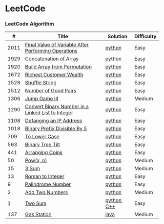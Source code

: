 LeetCode
========

### LeetCode Algorithm

| #    | Title                                                                                                                                     | Solution                                                                                                                 | Difficulty |
|------|-------------------------------------------------------------------------------------------------------------------------------------------|--------------------------------------------------------------------------------------------------------------------------|------------|
| 2011 | [Final Value of Variable After Performing Operations](https://leetcode.com/problems/final-value-of-variable-after-performing-operations/) | [python](Algorithms/python/FinalValueOfVariableAfterPerformingOperations/FinalValueofVariableAfterPerformingOperations.py) | Easy       |                                                                            
| 1929 | [Concatenation of Array](https://leetcode.com/problems/concatenation-of-array/)                                                           | [python](Algorithms/python/ConcatenationOfArray/ConcatenationOfArray.py)                                                 | Easy       |
| 1920 | [Build Array from Permutation](https://leetcode.com/problems/build-array-from-permutation/)                                               | [python](Algorithms/python/BuildArrayfromPermutation/BuildArrayfromPermutation.py)                                       | Easy       |
| 1672 | [Richest Customer Wealth](https://leetcode.com/problems/richest-customer-wealth)                                                          | [python](Algorithms/python/RichestCustomerWealth/RichestCustomerWealth.py)                                               | Easy       |
| 1528 | [Shuffle String](https://leetcode.com/problems/shuffle-string)                                                                            | [python]()                                                                                                               | Easy       |
| 1512 | [Number of Good Pairs](https://leetcode.com/problems/number-of-good-pairs)                                                                | [python]()                                                                                                               | Easy       |
| 1306 | [Jump Game III](https://leetcode.com/problems/jump-game-iii)                                                                              | [python](Algorithms/python/JumpGameIII/JumpGameIII.py)                                                                   | Medium     |                                                                        
| 1290 | [Convert Binary Number in a Linked List to Integer](https://leetcode.com/problems/convert-binary-number-in-a-linked-list-to-integer/)     | [python](Algorithms/python/1290.ConvertBinaryNumberinaLinkedListtoInteger.py)                                            | Easy       |
| 1108 | [Defanging an IP Address](https://leetcode.com/problems/defanging-an-ip-address)                                                          | [python](Algorithms/python/DefanginganIPAddress/DefangingAnIPAddress.py)                                                 | Easy       |
| 1018 | [Binary Prefix Divisible By 5](https://leetcode.com/problems/binary-prefix-divisible-by-5/)                                               | [python](Algorithms/python/BinaryPrefixDivisibleBy5/BinaryPrefixDivisibleBy5.py)                                         | Easy       |    
| 709  | [To Lower Case](https://leetcode.com/problems/to-lower-case)                                                                              | [python](Algorithms/python/ToLowerCase/ToLowerCase.py)                                                                   | Easy       |
| 563  | [Binary Tree Tilt](https://leetcode.com/problems/binary-tree-tilt)                                                                        | [python](Algorithms/python/BinaryTreeTilt/BinaryTreeTilt.py)                                                             | Easy       |
| 441  | [Arranging Coins](https://leetcode.com/problems/arranging-coins/)                                                                         | [python](Algorithms/python/441-arranging-coins.py)                                                                       | Easy       |
| 50   | [Pow(x, n)](https://leetcode.com/problems/powx-n)                                                                                         | [python](Algorithms/python/Pow(x,n)/pow(x,n).py)                                                                         | Medium     |
| 15   | [3 Sum](https://leetcode.com/problems/3sum/)                                                                                              | [python](Algorithms/python/3Sum.py)                                                                                      | Medium     |
| 13   | [Roman to Integer](https://leetcode.com/problems/roman-to-integer/)                                                                       | [python](Algorithms/python/RomanToInteger/roman2integer.py)                                                              | Easy       |
| 9    | [Palindrome Number](https://leetcode.com/problems/palindrome-number)                                                                      | [python](Algorithms/python/PalindromeNumber/PalindromeNumber.py)                                                         | Easy       |
| 2    | [Add Two Numbers](https://leetcode.com/problems/add-two-numbers/)                                                                         | [python](Algorithms/python/AddTwoNumbers/AddTwoNumbers.py)                                                               | Medium     |
| 1    | [Two Sum](https://leetcode.com/problems/two-sum/)                                                                                         | [python](Algorithms/python/TwoSum/Two_Sum.py), [C++](Algorithms/C++/TwoSum/twoSum.cpp)                                   | Easy       | 
| 137  | [Gas Station](https://leetcode.com/problems/gas-station/)                                                                                 | [java](Algorithms/Java/Gas_Station.java)                                                                                 | Medium     | 
 
 


 
